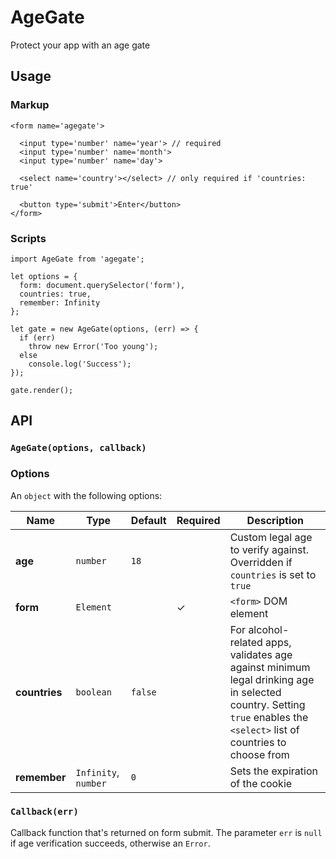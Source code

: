 # AgeGate
Protect your app with an age gate

## Usage

### Markup
```
<form name='agegate'>

  <input type='number' name='year'> // required
  <input type='number' name='month'>
  <input type='number' name='day'>
  
  <select name='country'></select> // only required if 'countries: true'
  
  <button type='submit'>Enter</button>
</form>
```

### Scripts
```
import AgeGate from 'agegate';

let options = {
  form: document.querySelector('form'),
  countries: true,
  remember: Infinity
};

let gate = new AgeGate(options, (err) => {
  if (err)
    throw new Error('Too young');
  else
    console.log('Success');
});

gate.render();
```

## API

### `AgeGate(options, callback)`

### Options

An `object` with the following options:

Name | Type | Default | Required | Description
--- | --- | --- | --- | ---
**age** | `number` | `18` | | Custom legal age to verify against. Overridden if `countries` is set to `true`
**form** | `Element` || ✓ | `<form>` DOM element
**countries** | `boolean` | `false` | | For alcohol-related apps, validates age against minimum legal drinking age in selected country. Setting `true` enables the `<select>` list of countries to choose from
**remember** | `Infinity`, `number` | `0` | | Sets the expiration of the cookie

### `Callback(err)`
Callback function that's returned on form submit. The parameter `err` is `null` if age verification succeeds, otherwise an `Error`.

